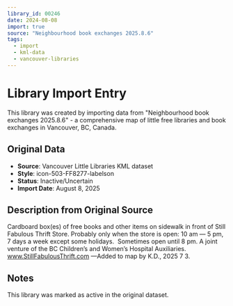 ```yaml
---
library_id: 00246
date: 2024-08-08
import: true
source: "Neighbourhood book exchanges 2025.8.6"
tags:
  - import
  - kml-data
  - vancouver-libraries
---
```


# Library Import Entry

This library was created by importing data from "Neighbourhood book exchanges 2025.8.6" - a comprehensive map of little free libraries and book exchanges in Vancouver, BC, Canada.

## Original Data

- **Source**: Vancouver Little Libraries KML dataset
- **Style**: icon-503-FF8277-labelson
- **Status**: Inactive/Uncertain
- **Import Date**: August 8, 2025

## Description from Original Source

Cardboard box(es) of free books and other items on sidewalk in front of Still Fabulous Thrift Store. 
Probably only when the store is open:
10 am — 5 pm, 7 days a week except some holidays.  Sometimes open until 8 pm.
A joint venture of the BC Children’s and 
Women’s Hospital Auxiliaries.
www.StillFabulousThrift.com 
—Added to map by K.D., 2025 7 3.



## Notes

This library was marked as active in the original dataset.
